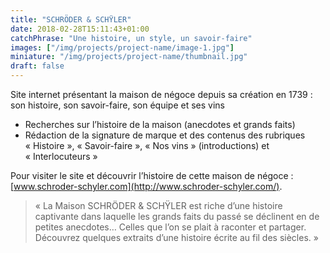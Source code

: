 ```yaml
---
title: "SCHRÖDER & SCHŸLER"
date: 2018-02-28T15:11:43+01:00
catchPhrase: "Une histoire, un style, un savoir-faire"
images: ["/img/projects/project-name/image-1.jpg"]
miniature: "/img/projects/project-name/thumbnail.jpg"
draft: false
---
```


Site internet présentant la maison de négoce depuis sa création en 1739 : son
histoire, son savoir-faire, son équipe et ses vins

- Recherches sur l’histoire de la maison (anecdotes et grands faits)
- Rédaction de la signature de marque et des contenus des rubriques « Histoire », « Savoir-faire », « Nos vins » (introductions) et « Interlocuteurs »

Pour visiter le site et découvrir l’histoire de cette maison de négoce :
[www.schroder-schyler.com](http://www.schroder-schyler.com/).

> « La Maison SCHRÖDER & SCHŸLER est riche d’une histoire captivante dans
laquelle les grands faits du passé se déclinent en de petites anecdotes… Celles que
l’on se plait à raconter et partager. Découvrez quelques extraits d’une histoire écrite
au fil des siècles. »
